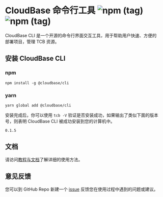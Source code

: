 # CloudBase 命令行工具 ![npm (tag)](https://img.shields.io/npm/v/@cloudbase/cli) ![npm (tag)](https://img.shields.io/npm/v/@cloudbase/cli/beta)

CloudBase CLI 是一个开源的命令行界面交互工具，用于帮助用户快速、方便的部署项目，管理 TCB 资源。

## 安装 CloudBase CLI

### npm

```shell
npm install -g @cloudbase/cli
```

### yarn

```shell
yarn global add @cloudbase/cli
```

安装完成后，你可以使用 `tcb -V` 验证是否安装成功，如果输出了类似下面的版本号，则表明 CloudBase CLI 被成功安装到您的计算机中。

```text
0.1.5
```

## 文档

请访问[教程与文档](https://tencentCloudBase.github.io/cli/)了解详细的使用方法。

## 意见反馈

您可以到 GitHub Repo 新建一个 [issue](https://github.com/TencentCloudBase/cloud-base-cli/issues) 反馈您在使用过程中遇到的问题或建议。